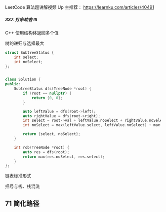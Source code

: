 LeetCode 算法题讲解视频 Up 主推荐： https://learnku.com/articles/40491

##### 337. 打家劫舍 III

C++ 使用结构体返回多个值

树的递归与选择最大

```C++
struct SubtreeStatus {
    int select;
    int noSelect;
};


class Solution {
public:
    SubtreeStatus dfs(TreeNode *root) {
        if (root == nullptr) {
            return {0, 0};
        }

        auto leftValue = dfs(root->left);
        auto rightValue = dfs(root->right);
        int select = root->val + leftValue.noSelect + rightValue.noSelect;
        int noSelect = max(leftValue.select, leftValue.noSelect) + max(rightValue.select, rightValue.noSelect);

        return {select, noSelect};
    }

    int rob(TreeNode *root) {
        auto res = dfs(root);
        return max(res.noSelect, res.select);
    }
};


```










链表标准形式

括号与栈、栈混洗


## 71 简化路径





